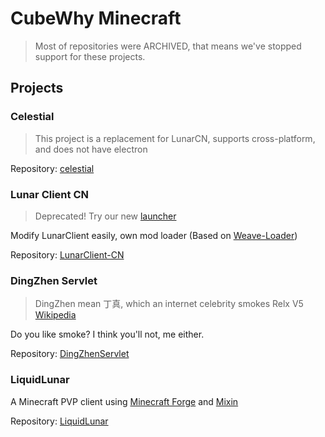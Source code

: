 # CubeWhy Minecraft

> Most of repositories were ARCHIVED, that means we've stopped support for these projects.

## Projects

### Celestial

> This project is a replacement for LunarCN, supports cross-platform, and does not have electron

Repository: [celestial](https://github.com/CubeWhyMC/celestial)

### Lunar Client CN

> Deprecated! Try our new [launcher](https://github.com/CubeWhyMC/celestial)

Modify LunarClient easily, own mod loader (Based on [Weave-Loader](https://github.com/Weave-MC))

Repository: [LunarClient-CN](https://github.com/CubeWhyMC/LunarClient-CN)

### DingZhen Servlet

> DingZhen mean 丁真, which an internet celebrity smokes Relx V5 [Wikipedia](https://zh.wikipedia.org/zh-cn/%E4%B8%81%E7%9C%9F%E7%8F%8D%E7%8F%A0?wprov=sfla1)

Do you like smoke? I think you'll not, me either.

Repository: [DingZhenServlet](https://github.com/CubeWhyMC/DingZhenServlet)

### LiquidLunar

A Minecraft PVP client using [Minecraft Forge](https://files.minecraftforge.net) and [Mixin](https://github.com/SpongePowered/Mixin/)

Repository: [LiquidLunar](https://github.com/CubeWhyMC/LiquidLunar)
